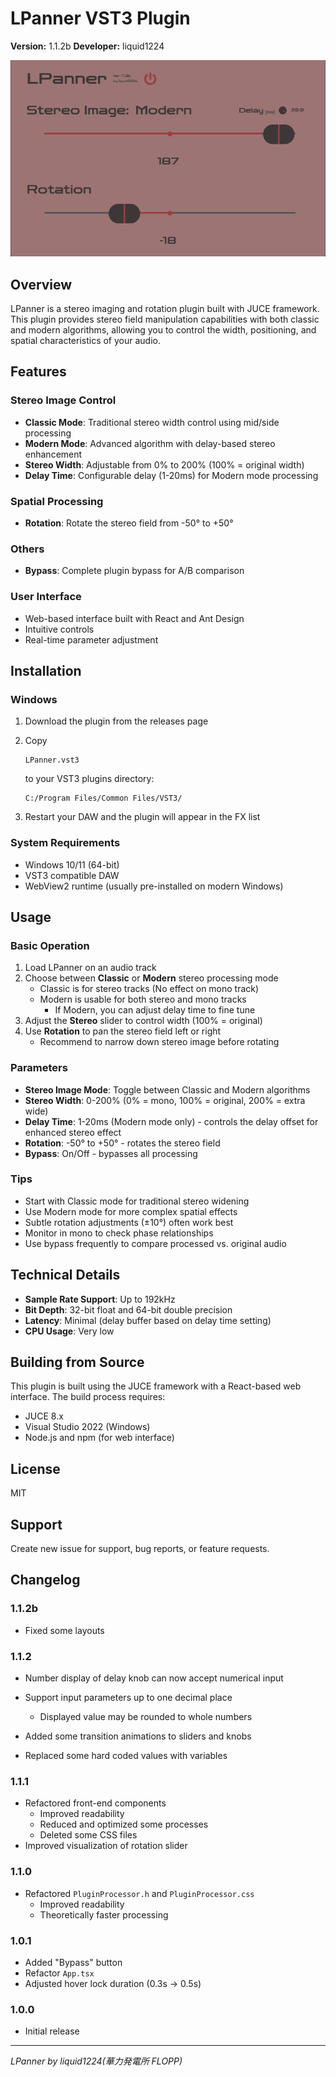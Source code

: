 # LPanner VST3 Plugin

**Version:** 1.1.2b 
**Developer:** liquid1224

![screenshot](/Readme.assets/screenshot.png)

## Overview

LPanner is a stereo imaging and rotation plugin built with JUCE framework. This plugin provides stereo field manipulation capabilities with both classic and modern algorithms, allowing you to control the width, positioning, and spatial characteristics of your audio.

## Features

### Stereo Image Control

- **Classic Mode**: Traditional stereo width control using mid/side processing
- **Modern Mode**: Advanced algorithm with delay-based stereo enhancement
- **Stereo Width**: Adjustable from 0% to 200% (100% = original width)
- **Delay Time**: Configurable delay (1-20ms) for Modern mode processing

### Spatial Processing

- **Rotation**: Rotate the stereo field from -50° to +50°

### Others

- **Bypass**: Complete plugin bypass for A/B comparison

### User Interface

- Web-based interface built with React and Ant Design
- Intuitive controls
- Real-time parameter adjustment

## Installation

### Windows

1. Download the plugin from the releases page

2. Copy 

   ```
   LPanner.vst3
   ```

    to your VST3 plugins directory:

   ```
   C:/Program Files/Common Files/VST3/
   ```

3. Restart your DAW and the plugin will appear in the FX list

### System Requirements

- Windows 10/11 (64-bit)
- VST3 compatible DAW
- WebView2 runtime (usually pre-installed on modern Windows)

## Usage

### Basic Operation

1. Load LPanner on an audio track
2. Choose between **Classic** or **Modern** stereo processing mode
   - Classic is for stereo tracks (No effect on mono track)
   - Modern is usable for both stereo and mono tracks
     - If Modern, you can adjust delay time to fine tune
3. Adjust the **Stereo** slider to control width (100% = original)
4. Use **Rotation** to pan the stereo field left or right
   - Recommend to narrow down stereo image before rotating

### Parameters

- **Stereo Image Mode**: Toggle between Classic and Modern algorithms
- **Stereo Width**: 0-200% (0% = mono, 100% = original, 200% = extra wide)
- **Delay Time**: 1-20ms (Modern mode only) - controls the delay offset for enhanced stereo effect
- **Rotation**: -50° to +50° - rotates the stereo field
- **Bypass**: On/Off - bypasses all processing

### Tips

- Start with Classic mode for traditional stereo widening
- Use Modern mode for more complex spatial effects
- Subtle rotation adjustments (±10°) often work best
- Monitor in mono to check phase relationships
- Use bypass frequently to compare processed vs. original audio

## Technical Details

- **Sample Rate Support**: Up to 192kHz
- **Bit Depth**: 32-bit float and 64-bit double precision
- **Latency**: Minimal (delay buffer based on delay time setting)
- **CPU Usage**: Very low

## Building from Source

This plugin is built using the JUCE framework with a React-based web interface. The build process requires:

- JUCE 8.x
- Visual Studio 2022 (Windows)
- Node.js and npm (for web interface)

## License

MIT

## Support

Create new issue for support, bug reports, or feature requests.

## Changelog

### 1.1.2b

- Fixed some layouts

### 1.1.2

- Number display of delay knob can now accept numerical input

- Support input parameters up to one decimal place
  - Displayed value may be rounded to whole numbers
- Added some transition animations to sliders and knobs

- Replaced some hard coded values with variables

### 1.1.1

- Refactored front-end components
  - Improved readability
  - Reduced and optimized some processes
  - Deleted some CSS files
- Improved visualization of rotation slider

### 1.1.0

- Refactored `PluginProcessor.h` and `PluginProcessor.css`
  - Improved readability
  - Theoretically faster processing

### 1.0.1

- Added "Bypass" button
- Refactor `App.tsx`
- Adjusted hover lock duration (0.3s -> 0.5s)

### 1.0.0

- Initial release

------

*LPanner by liquid1224(華力発電所 FLOPP)*
